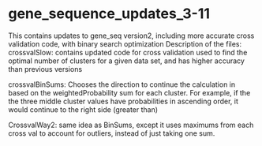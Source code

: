 # gene_sequence_updates_3-11
This contains updates to gene_seq version2, including more accurate cross validation code, with binary search optimization
Description of the files:
crossvalSlow: contains updated code for cross validation used to find the optimal number of clusters for a given data set, and has higher accuracy than previous versions

crossvalBinSums: Chooses the direction to continue the calculation in based on the weightedProbability sum for each cluster. For example, if the the three middle cluster values have probabilities in ascending order, it would continue to the right side (greater than)

CrossvalWay2: same idea as BinSums, except it uses maximums from each cross val to account for outliers, instead of just taking one sum.
